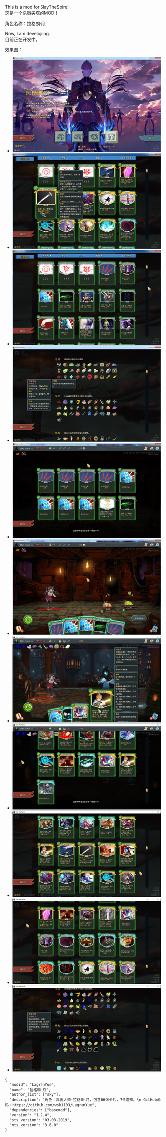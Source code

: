 This is a mod for SlayTheSpire!  
这是一个杀戮尖塔的MOD！

角色名称：拉格朗·月

Now, I am developing.  
目前正在开发中。

效果图：  
-  ![这里写图片描述](https://raw.githubusercontent.com/wsk1103/LagranYue/master/img/1.png)
-  ![这里写图片描述](https://raw.githubusercontent.com/wsk1103/LagranYue/master/img/2.png)
-  ![这里写图片描述](https://raw.githubusercontent.com/wsk1103/LagranYue/master/img/3.png)
-  ![这里写图片描述](https://raw.githubusercontent.com/wsk1103/LagranYue/master/img/4.png)
-  ![这里写图片描述](https://raw.githubusercontent.com/wsk1103/LagranYue/master/img/5.png)
-  ![这里写图片描述](https://raw.githubusercontent.com/wsk1103/LagranYue/master/img/6.png)
-  ![这里写图片描述](https://raw.githubusercontent.com/wsk1103/LagranYue/master/img/7.png)
-  ![这里写图片描述](https://raw.githubusercontent.com/wsk1103/LagranYue/master/img/8.png)
-  ![这里写图片描述](https://raw.githubusercontent.com/wsk1103/LagranYue/master/img/9.png)
-  ![这里写图片描述](https://raw.githubusercontent.com/wsk1103/LagranYue/master/img/10.png)
-  ![这里写图片描述](https://raw.githubusercontent.com/wsk1103/LagranYue/master/img/11.png)

```
{
  "modid": "LagranYue",
  "name": "拉格朗·月",
  "author_list": ["sky"],
  "description": "角色：武器大师·拉格朗·月，包含66张卡片，7件遗物。\n GitHub源码：https://github.com/wsk1103/LagranYue",
  "dependencies": ["basemod"],
  "version": "1.2.4",
  "sts_version": "03-03-2019",
  "mts_version": "3.6.0"
}
 ```
